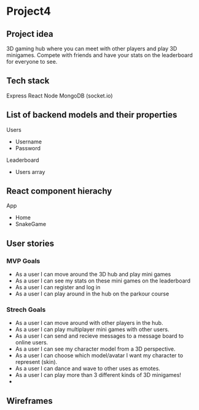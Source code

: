 # Project4



## Project idea

3D gaming hub where you can meet with other players and play 3D minigames. Compete with friends and have your stats on the leaderboard for everyone to see.


## Tech stack

Express
React
Node
MongoDB
(socket.io)

## List of backend models and their properties

Users
* Username
* Password

Leaderboard
  * Users array



## React component hierachy


App
  * Home
  * SnakeGame
  
 
## User stories

### MVP Goals
* As a user I can move around the 3D hub and play mini games
* As a user I can see my stats on these mini games on the leaderboard
* As a user I can register and log in
* As a user I can play around in the hub on the parkour course


### Strech Goals
* As a user I can move around with other players in the hub.
* As a user I can play multiplayer mini games with other users.
* As a user I can send and recieve messages to a message board to online users.
* As a user I can see my character model from a 3D perspective.
* As a user I can choose which model/avatar I want my character to represent (skin).
* As a user I can dance and wave to other uses as emotes.
* As a user I can play more than 3 different kinds of 3D minigames!
* 

## Wireframes

